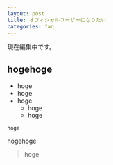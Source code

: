 ```yaml
---
layout: post
title: オフィシャルユーザーになりたい
categories: faq
---
```


現在編集中です。


## hogehoge

- hoge
- hoge
- hoge
  - hoge
  - hoge

`hoge`

hogehoge

>hoge
